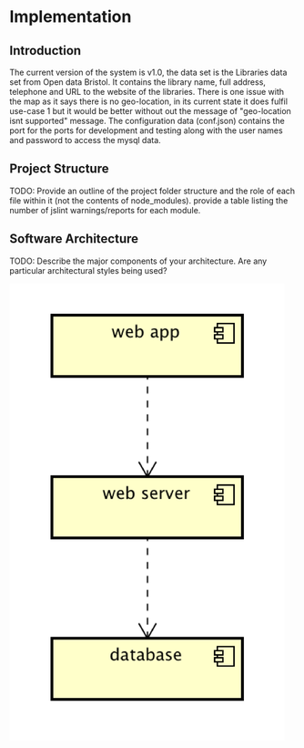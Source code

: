 # Implementation

## Introduction

The current version of the system is v1.0, the data set is the Libraries data set from Open data Bristol. It contains the library name, full address, telephone and  URL to the website of the libraries. There is one issue with the map as it says there is no geo-location, in its current state it does fulfil use-case 1 but it would be better without out the message of "geo-location isnt supported" message. The configuration data (conf.json) contains the port for the ports for development and testing along with the user names and password to access the mysql data. 

## Project Structure
TODO: Provide an outline of the project folder structure and the role of each file within it (not the contents of node_modules).
provide a table listing the number of jslint warnings/reports for each module.

## Software Architecture
TODO: Describe the major components of your architecture. Are any particular architectural styles being used?

![Insert your component Diagram here](images/component.png)
